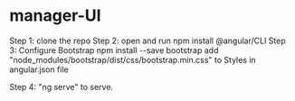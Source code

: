 # manager-UI

Step 1: clone the repo
Step 2: open and run npm install @angular/CLI
Step 3: Configure Bootstrap
  npm install --save bootstrap
  add "node_modules/bootstrap/dist/css/bootstrap.min.css" to Styles in angular.json file

Step 4: "ng serve" to serve.
